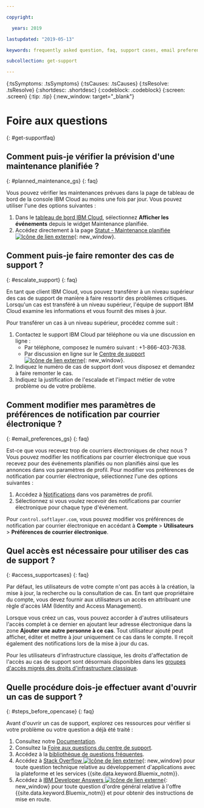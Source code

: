 ```yaml
---

copyright:

  years: 2019

lastupdated: "2019-05-13"

keywords: frequently asked question, faq, support cases, email preferences, access for cases, support faq 

subcollection: get-support 

---
```



{:tsSymptoms: .tsSymptoms}
{:tsCauses: .tsCauses}
{:tsResolve: .tsResolve}
{:shortdesc: .shortdesc}
{:codeblock: .codeblock}
{:screen: .screen}
{:tip: .tip}
{:new_window: target="_blank"}

# Foire aux questions
{: #get-supportfaq}

## Comment puis-je vérifier la prévision d'une maintenance planifiée ?
{: #planned_maintenance_gs}
{: faq}

Vous pouvez vérifier les maintenances prévues dans la page de tableau de bord de la console IBM Cloud au moins une fois par jour. Vous pouvez utiliser l'une des options suivantes : 

1. Dans le [tableau de bord IBM Cloud](https://cloud.ibm.com/), sélectionnez **Afficher les événements** depuis le widget Maintenance planifiée. 
2. Accédez directement à la page [Statut - Maintenance planifiée ![Icône de lien externe](../icons/launch-glyph.svg "Icône de lien externe")](https://cloud.ibm.com/status?selected=maintenance){: new_window}.

## Comment puis-je faire remonter des cas de support ? 
{: #escalate_support}
{: faq}

En tant que client IBM Cloud, vous pouvez transférer à un niveau supérieur des cas de support de manière à faire ressortir des problèmes critiques. Lorsqu'un cas est transféré à un niveau supérieur, l'équipe de support IBM Cloud examine les informations et vous fournit des mises à jour.  

Pour transférer un cas à un niveau supérieur, procédez comme suit : 
1. Contactez le support IBM Cloud par téléphone ou via une discussion en ligne :
    * Par téléphone, composez le numéro suivant : +1-866-403-7638.
    * Par discussion en ligne sur le [Centre de support![Icône de lien externe](../icons/launch-glyph.svg "Icône de lien externe")](https://{DomainName}/unifiedsupport/supportcenter){: new_window}.
2. Indiquez le numéro de cas de support dont vous disposez et demandez à faire remonter le cas. 
3. Indiquez la justification de l'escalade et l'impact métier de votre problème ou de votre problème. 

## Comment modifier mes paramètres de préférences de notification par courrier électronique ? 
{: #email_preferences_gs}
{: faq}

Est-ce que vous recevez trop de courriers électroniques de chez nous ? Vous pouvez modifier les notifications par courrier électronique que vous recevez pour des événements planifiés ou non planifiés ainsi que les annonces dans vos paramètres de profil. Pour modifier vos préférences de notification par courrier électronique, sélectionnez l'une des options suivantes : 

1. Accédez à [Notifications](https://cloud.ibm.com/user/notifications) dans vos paramètres de profil.
1. Sélectionnez si vous voulez recevoir des notifications par courrier électronique pour chaque type d'événement.

Pour `control.softlayer.com`, vous pouvez modifier vos préférences de notification par courrier électronique en accédant à **Compte** > **Utilisateurs** > **Préférences de courrier électronique**. 

## Quel accès est nécessaire pour utiliser des cas de support ? 
{: #access_supportcases}
{: faq}

Par défaut, les utilisateurs de votre compte n'ont pas accès à la création, la mise à jour, la recherche ou la consultation de cas. En tant que propriétaire du compte, vous devez fournir aux utilisateurs un accès en attribuant une règle d'accès IAM (Identity and Access Management). 

Lorsque vous créez un cas, vous pouvez accorder à d'autres utilisateurs l'accès complet à ce dernier en ajoutant leur adresse électronique dans la zone **Ajouter une autre personne à ce cas**. Tout utilisateur ajouté peut afficher, éditer et mettre à jour uniquement ce cas dans le compte. Il reçoit également des notifications lors de la mise à jour du cas. 

Pour les utilisateurs d'infrastructure classique, les droits d'affectation de l'accès au cas de support sont désormais disponibles dans les [groupes d'accès migrés des droits d'infrastructure classique](/docs/iam?topic=iam-predefined#predefined).

## Quelle procédure dois-je effectuer avant d'ouvrir un cas de support ? 
{: #steps_before_opencase}
{: faq}

Avant d'ouvrir un cas de support, explorez ces ressources pour vérifier si votre problème ou votre question a déjà été traité : 

1. Consultez notre [Documentation](https://cloud.ibm.com/docs). 
2. Consultez la [Foire aux questions du centre de support](https://cloud.ibm.com/unifiedsupport/supportcenter). 
3. Accédez à la [bibliothèque de questions fréquentes](https://cloud.ibm.com/docs/faqs). 
4. Accédez à [Stack Overflow ![Icône de lien externe](../icons/launch-glyph.svg "Icône de lien externe")](http://stackoverflow.com/questions/tagged/ibm-bluemix){: new_window} pour toute question technique relative au développement d'applications avec la plateforme et les services {{site.data.keyword.Bluemix_notm}}.
5. Accédez à [IBM Developer Answers ![Icône de lien externe](../icons/launch-glyph.svg "Icône de lien externe")](https://developer.ibm.com/answers/smart-spaces/12/bluemix.html){: new_window} pour toute question d'ordre général relative à l'offre {{site.data.keyword.Bluemix_notm}} et pour obtenir des instructions de mise en route.
